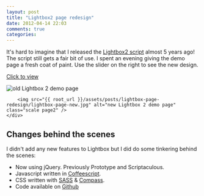 ```yaml
---
layout: post
title: "Lightbox2 page redesign"
date: 2012-04-14 22:03
comments: true
categories: 
---
```

It's hard to imagine that I released the <a href="http://lokeshdhakar.com/projects/lightbox2">Lightbox2 script</a> almost 5 years ago! The script still gets a fair bit of use. I spent an evening giving the demo page a fresh coat of paint. Use the slider on the right to see the new design.

<div id="wiper" class="wiper lightboxPageRedesign">

  <a href="http://lokeshdhakar.com/projects/lightbox2" class="button pageButton">Click to view</a>
  <div class="wiperPages">
    <a href="http://lokeshdhakar.com/projects/lightbox2">
      <div class="page2shine"></div>
    </a>
    <div class="page1">
      <img src="{{ root_url }}/assets/posts/lightbox-page-redesign/lightbox-page-old.jpg" alt="old Lightbox 2 demo page" class="scale page1" />
    </div>
    <div class="page2">

        <img src="{{ root_url }}/assets/posts/lightbox-page-redesign/lightbox-page-new.jpg" alt="new Lightbox 2 demo page" class="scale page2" />
    </div>
  </div>
  
  <div class="wiperSlider container">
    <div href="#" class="wiperSliderButton"></div>
    <div class="wiperSlide"></div>
  </div>

</div>

## Changes behind the scenes
I didn't add any new features to Lightbox but I did do some tinkering behind the scenes:

*   Now using jQuery. Previously Prototype and Scriptaculous.
*   Javascript written in [Coffeescript](http://coffeescript.org/).
*   CSS written with [SASS](http://sass-lang.com/) &amp; [Compass](http://compass-style.org/).
*   Code available on [Github](https://github.com/lokesh/lightbox2)


<script>
  $LAB
    .script("{{ root_url }}/javascripts/libs/jquery-1.7.1.min.js").wait()
    .script("{{ root_url }}/javascripts/libs/jquery-ui-1.8.18.custom.min.js").wait()
    .script("{{ root_url }}/javascripts/libs/jquery.ui.touch-punch.min.js").wait()
    .script("{{ root_url }}/javascripts/posts/lightbox-page-redesign.js");
</script>
